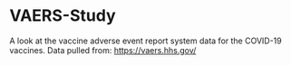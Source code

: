 # VAERS-Study
A look at the vaccine adverse event report system data for the COVID-19 vaccines.
Data pulled from:
https://vaers.hhs.gov/
